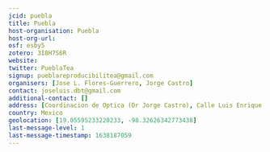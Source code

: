 ```yaml
---
jcid: puebla
title: Puebla
host-organisation: Puebla
host-org-url: 
osf: esby5
zotero: 3I8H7S6R
website: 
twitter: PueblaTea
signup: pueblareproducibilitea@gmail.com
organisers: [Jose L. Flores-Guerrero, Jorge Castro]
contact: joseluis.dbt@gmail.com
additional-contact: []
address: [Coordinacion de Optica (Dr Jorge Castro), Calle Luis Enrique Erro No.1, Santa María Tonantzintla, San Andrés Cholula, Puebla.]
country: Mexico
geolocation: [19.05595233220233, -98.32626342773438]
last-message-level: 1
last-message-timestamp: 1638187059
---
```



